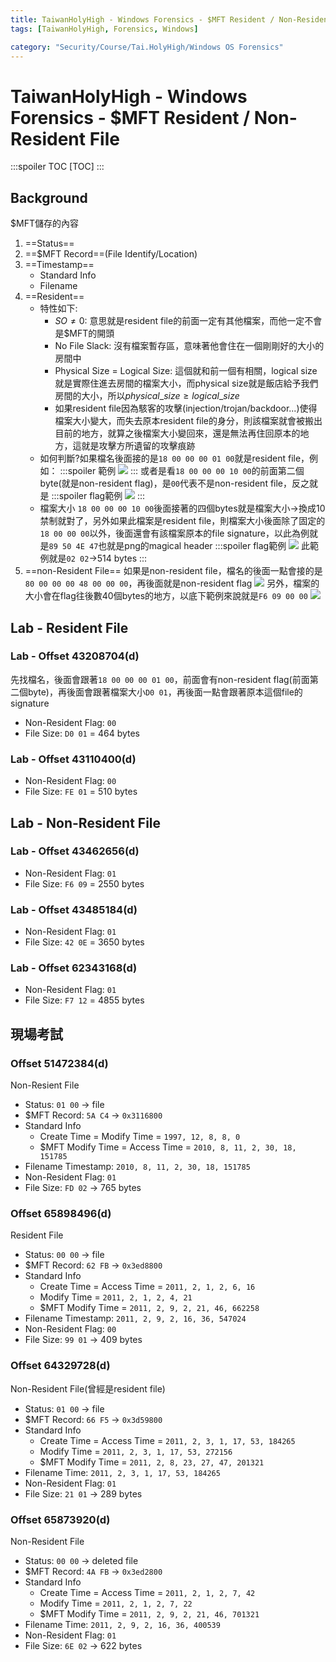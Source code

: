 ```yaml
---
title: TaiwanHolyHigh - Windows Forensics - $MFT Resident / Non-Resident File
tags: [TaiwanHolyHigh, Forensics, Windows]

category: "Security/Course/Tai.HolyHigh/Windows OS Forensics"
---
```


# TaiwanHolyHigh - Windows Forensics - \$MFT Resident / Non-Resident File
<!-- more -->
:::spoiler TOC
[TOC]
:::

## Background
\$MFT儲存的內容
1. ==Status==
2. ==\$MFT Record==(File Identify/Location)
3. ==Timestamp==
    * Standard Info
    * Filename
4. ==Resident==
    * 特性如下:
        * $SO\ne 0$: 意思就是resident file的前面一定有其他檔案，而他一定不會是\$MFT的開頭
        * No File Slack: 沒有檔案暫存區，意味著他會住在一個剛剛好的大小的房間中
        * Physical Size = Logical Size: 這個就和前一個有相關，logical size就是實際住進去房間的檔案大小，而physical size就是飯店給予我們房間的大小，所以$physical\_size\ge logical\_size$
        * 如果resident file因為駭客的攻擊(injection/trojan/backdoor...)使得檔案大小變大，而失去原本resident file的身分，則該檔案就會被搬出目前的地方，就算之後檔案大小變回來，還是無法再住回原本的地方，這就是攻擊方所遺留的攻擊痕跡
    * 如何判斷?如果檔名後面接的是`18 00 00 00 01 00`就是resident file，例如：
        :::spoiler 範例
        ![](https://hackmd.io/_uploads/rynQ2dFGp.png)
        :::
        或者是看`18 00 00 00 10 00`的前面第二個byte(就是non-resident flag)，是`00`代表不是non-resident file，反之就是
        :::spoiler flag範例
        ![](https://hackmd.io/_uploads/HkAy6_tMa.png)
        :::
    * 檔案大小
        `18 00 00 00 10 00`後面接著的四個bytes就是檔案大小$\to$換成10禁制就對了，另外如果此檔案是resident file，則檔案大小後面除了固定的`18 00 00 00`以外，後面還會有該檔案原本的file signature，以此為例就是`89 50 4E 47`也就是png的magical header
        :::spoiler flag範例
        ![](https://hackmd.io/_uploads/SkwzAOtGa.png)
        此範例就是`02 02`$\to$514 bytes
        :::
5. ==non-Resident File==
    如果是non-resident file，檔名的後面一點會接的是`80 00 00 00 48 00 00 00`，再後面就是non-resident flag
    ![](https://hackmd.io/_uploads/HJk7NFtf6.png)
    另外，檔案的大小會在flag往後數40個bytes的地方，以底下範例來說就是`F6 09 00 00`
    ![](https://hackmd.io/_uploads/BJWMBtKMT.png)

## Lab - Resident File

### Lab - Offset 43208704(d)
先找檔名，後面會跟著`18 00 00 00 01 00`，前面會有non-resident flag(前面第二個byte)，再後面會跟著檔案大小`D0 01`，再後面一點會跟著原本這個file的signature
* Non-Resident Flag: `00`
* File Size: `D0 01` = 464 bytes

### Lab - Offset 43110400(d)
* Non-Resident Flag: `00`
* File Size: `FE 01` = 510 bytes

## Lab - Non-Resident File

### Lab - Offset 43462656(d)
* Non-Resident Flag: `01`
* File Size: `F6 09` = 2550 bytes

### Lab - Offset 43485184(d)
* Non-Resident Flag: `01`
* File Size: `42 0E` = 3650 bytes

### Lab - Offset 62343168(d)
* Non-Resident Flag: `01`
* File Size: `F7 12` = 4855 bytes


## 現場考試

### Offset 51472384(d)
Non-Resient File
* Status: `01 00` $\to$ file
* \$MFT Record: `5A C4` $\to$ `0x3116800`
* Standard Info
    * Create Time = Modify Time = `1997, 12, 8, 8, 0`
    * \$MFT Modify Time = Access Time = `2010, 8, 11, 2, 30, 18, 151785`
* Filename Timestamp: `2010, 8, 11, 2, 30, 18, 151785`
* Non-Resident Flag: `01`
* File Size: `FD 02` $\to$ 765 bytes

### Offset 65898496(d)
Resident File
* Status: `00 00` $\to$ file
* \$MFT Record: `62 FB` $\to$ `0x3ed8800`
* Standard Info
    * Create Time = Access Time = `2011, 2, 1, 2, 6, 16`
    * Modify Time = `2011, 2, 1, 2, 4, 21`
    * \$MFT Modify Time = `2011, 2, 9, 2, 21, 46, 662258`
* Filename Timestamp: `2011, 2, 9, 2, 16, 36, 547024`
* Non-Resident Flag: `00`
* File Size: `99 01` $\to$ 409 bytes

### Offset 64329728(d)
Non-Resident File(曾經是resident file)
* Status: `01 00` $\to$ file
* \$MFT Record: `66 F5` $\to$ `0x3d59800`
* Standard Info
    * Create Time = Access Time = `2011, 2, 3, 1, 17, 53, 184265`
    * Modify Time = `2011, 2, 3, 1, 17, 53, 272156`
    * \$MFT Modify Time = `2011, 2, 8, 23, 27, 47, 201321`
* Filename Time: `2011, 2, 3, 1, 17, 53, 184265`
* Non-Resident Flag: `01`
* File Size: `21 01` $\to$ 289 bytes

### Offset 65873920(d)
Non-Resident File
* Status: `00 00` $\to$ deleted file
* \$MFT Record: `4A FB` $\to$ `0x3ed2800`
* Standard Info
    * Create Time = Access Time = `2011, 2, 1, 2, 7, 42`
    * Modify Time = `2011, 2, 1, 2, 7, 22`
    * \$MFT Modify Time = `2011, 2, 9, 2, 21, 46, 701321`
* Filename Time: `2011, 2, 9, 2, 16, 36, 400539`
* Non-Resident Flag: `01`
* File Size: `6E 02` $\to$ 622 bytes